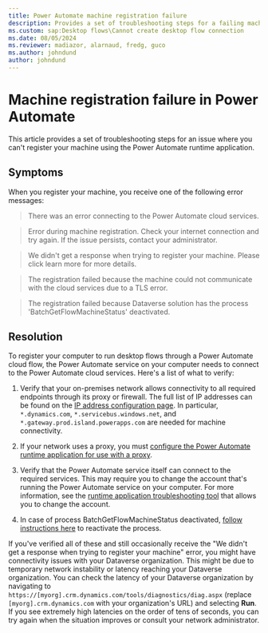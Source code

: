 ```yaml
---
title: Power Automate machine registration failure
description: Provides a set of troubleshooting steps for a failing machine registration in Microsoft Power Automate.
ms.custom: sap:Desktop flows\Cannot create desktop flow connection
ms.date: 08/05/2024
ms.reviewer: madiazor, alarnaud, fredg, guco
ms.author: johndund 
author: johndund
---
```

# Machine registration failure in Power Automate

This article provides a set of troubleshooting steps for an issue where you can't register your machine using the Power Automate runtime application.

## Symptoms

When you register your machine, you receive one of the following error messages:

> There was an error connecting to the Power Automate cloud services.

> Error during machine registration. Check your internet connection and try again. If the issue persists, contact your administrator.

> We didn't get a response when trying to register your machine. Please click learn more for more details.

> The registration failed because the machine could not communicate with the cloud services due to a TLS error.

> The registration failed because Dataverse solution has the process 'BatchGetFlowMachineStatus' deactivated.

## Resolution

To register your computer to run desktop flows through a Power Automate cloud flow, the Power Automate service on your computer needs to connect to the Power Automate cloud services. Here's a list of what to verify:

1. Verify that your on-premises network allows connectivity to all required endpoints through its proxy or firewall. The full list of IP addresses can be found on the [IP address configuration page](/power-automate/ip-address-configuration). In particular, `*.dynamics.com`, `*.servicebus.windows.net`, and `*.gateway.prod.island.powerapps.com` are needed for machine connectivity.

1. If your network uses a proxy, you must [configure the Power Automate runtime application for use with a proxy](https://support.microsoft.com/topic/power-automate-for-desktop-proxy-setup-8a79d690-1c02-416f-8af1-f057df5fe9b7).

1. Verify that the Power Automate service itself can connect to the required services. This may require you to change the account that's running the Power Automate service on your computer. For more information, see the [runtime application troubleshooting tool](/power-automate/desktop-flows/troubleshoot#change-the-on-premises-service-account) that allows you to change the account.

1. In case of process BatchGetFlowMachineStatus deactivated, [follow instructions here](/power-automate/verify-dataverse-process-registerflowmachine) to reactivate the process.

If you've verified all of these and still occasionally receive the "We didn't get a response when trying to register your machine" error, you might have connectivity issues with your Dataverse organization. This might be due to temporary network instability or latency reaching your Dataverse organization. You can check the latency of your Dataverse organization by navigating to `https://[myorg].crm.dynamics.com/tools/diagnostics/diag.aspx` (replace `[myorg].crm.dynamics.com` with your organization's URL) and selecting **Run**. If you see extremely high latencies on the order of tens of seconds, you can try again when the situation improves or consult your network administrator.
